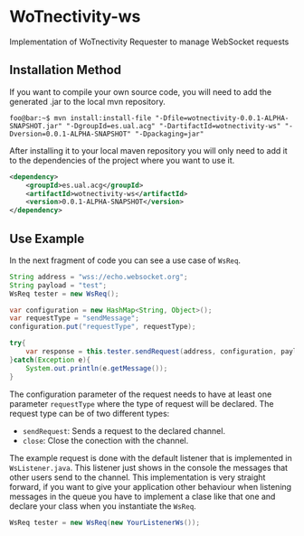# WoTnectivity-ws
Implementation of WoTnectivity Requester to manage WebSocket requests

## Installation Method

If you want to compile your own source code, you will need to add the generated .jar to the local mvn repository.

```console
foo@bar:~$ mvn install:install-file "-Dfile=wotnectivity-0.0.1-ALPHA-SNAPSHOT.jar" "-DgroupId=es.ual.acg" "-DartifactId=wotnectivity-ws" "-Dversion=0.0.1-ALPHA-SNAPSHOT" "-Dpackaging=jar"
```

After installing it to your local maven repository you will only need to add it to the dependencies of the project where you want to use it.

```xml
<dependency>
    <groupId>es.ual.acg</groupId>
    <artifactId>wotnectivity-ws</artifactId>
    <version>0.0.1-ALPHA-SNAPSHOT</version>
</dependency>
```

## Use Example

In the next fragment of code you can see a use case of `WsReq`.

```java
String address = "wss://echo.websocket.org";
String payload = "test";
WsReq tester = new WsReq();

var configuration = new HashMap<String, Object>();
var requestType = "sendMessage";
configuration.put("requestType", requestType);

try{
    var response = this.tester.sendRequest(address, configuration, payload);
}catch(Exception e){
    System.out.println(e.getMessage());
}
```

The configuration parameter of the request needs to have at least one parameter `requestType` where the type of request will be declared. The request type can be of two different types:

* `sendRequest`: Sends a request to the declared channel.
* `close`: Close the conection with the channel.

The example request is done with the default listener that is implemented in `WsListener.java`. This listener just shows in the console the messages that other users send to the channel. This implementation is very straight forward, if you want to give your application other behaviour when listening messages in the queue you have to implement a clase like that one and declare your class when you instantiate the `WsReq`.

```java
WsReq tester = new WsReq(new YourListenerWs());
```